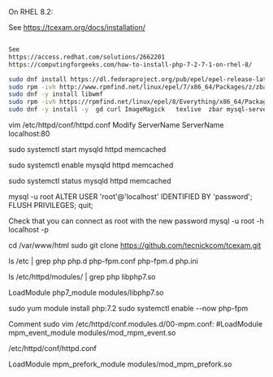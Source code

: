 On RHEL 8.2:

See https://tcexam.org/docs/installation/

```bash

See 
https://access.redhat.com/solutions/2662201
https://computingforgeeks.com/how-to-install-php-7-2-7-1-on-rhel-8/

sudo dnf install https://dl.fedoraproject.org/pub/epel/epel-release-latest-8.noarch.rpm
sudo rpm -ivh http://www.rpmfind.net/linux/epel/7/x86_64/Packages/z/zbar-0.10-27.el7.x86_64.rpm
sudo dnf -y install libwmf
sudo rpm -ivh https://rpmfind.net/linux/epel/8/Everything/x86_64/Packages/g/GraphicsMagick-1.3.34-1.el8.x86_64.rpm
sudo dnf -y install -y  gd curl ImageMagick   texlive  zbar mysql-server httpd php php-posix php-mysqlnd php-pdo php-gd php-mbstring libdbi-dbd-mysql php-curl memcached


```


vim /etc/httpd/conf/httpd.conf
Modify ServerName
ServerName localhost:80


sudo systemctl start mysqld httpd memcached

sudo systemctl enable mysqld httpd memcached

sudo systemctl status mysqld httpd memcached


mysql -u root
ALTER USER 'root'@'localhost' IDENTIFIED BY 'password';
FLUSH PRIVILEGES;
quit;

Check that you can connect as root with the new password
mysql -u root -h localhost -p

cd /var/www/html
sudo git clone https://github.com/tecnickcom/tcexam.git

ls /etc | grep php
php.d
php-fpm.conf
php-fpm.d
php.ini

ls /etc/httpd/modules/ | grep php
libphp7.so

LoadModule php7_module modules/libphp7.so

sudo yum module install php:7.2
sudo systemctl enable --now php-fpm

Comment sudo vim /etc/httpd/conf.modules.d/00-mpm.conf: #LoadModule mpm_event_module modules/mod_mpm_event.so

/etc/httpd/conf/httpd.conf

LoadModule mpm_prefork_module modules/mod_mpm_prefork.so
